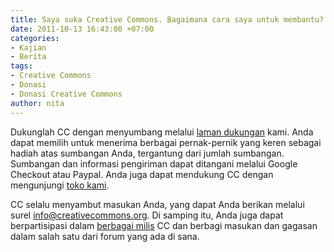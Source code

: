 ```yaml
---
title: Saya suka Creative Commons. Bagaimana cara saya untuk membantu?
date: 2011-10-13 16:43:00 +07:00
categories:
- Kajian
- Berita
tags:
- Creative Commons
- Donasi
- Donasi Creative Commons
author: nita
---
```


Dukunglah CC dengan menyumbang melalui [laman dukungan](https://creativecommons.net/) kami. Anda dapat memilih untuk menerima berbagai pernak-pernik yang keren sebagai hadiah atas sumbangan Anda, tergantung dari jumlah sumbangan. Sumbangan dan informasi pengiriman dapat ditangani melalui Google Checkout atau Paypal. Anda juga dapat mendukung CC dengan mengunjungi [toko kami](https://creativecommons.net/store).

CC selalu menyambut masukan Anda, yang dapat Anda berikan melalui surel [info@creativecommons.org](mailto:info@creativecommons.org). Di samping itu, Anda juga dapat berpartisipasi dalam [berbagai milis](http://creativecommons.org/contact#discuss) CC dan berbagi masukan dan gagasan dalam salah satu dari forum yang ada di sana.